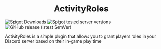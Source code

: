 <h1 align="center">ActivityRoles</h1>

<p align="center">

![Spigot Downloads](https://img.shields.io/spiget/downloads/101202)
![Spigot tested server versions](https://img.shields.io/spiget/tested-versions/101202)
![GitHub release (latest SemVer)](https://img.shields.io/github/v/release/thewilloftheshadow/ActivityRoles?sort=semver)

</p>

ActivityRoles is a simple plugin that allows you to grant players roles in your Discord server based on their in-game play time.
